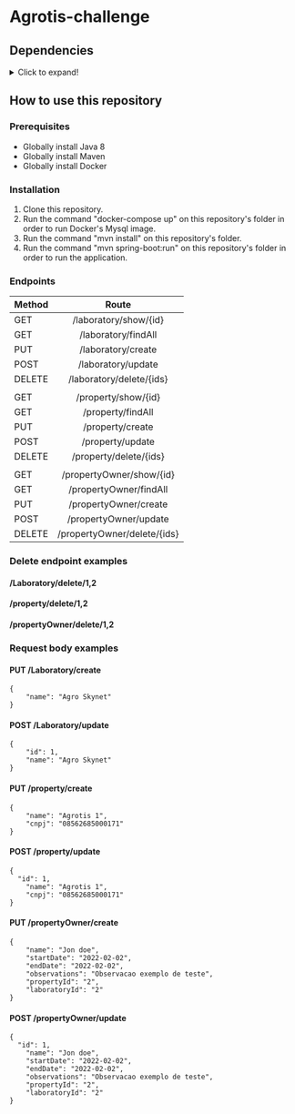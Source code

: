 # Agrotis-challenge

## Dependencies

<details>
<summary>Click to expand!</summary>

| **Dependency**      | **Version** |
|---------------------|:-----------:|
| Spring Boot         |    3.1.1    |
| Spring Data JPA     |    3.1.0    |
| MySQL               |     8.x     |
| Lombok              |   1.18.26   |
| Java Validation API |    3.0.6    |
| Flyway-core         |    9.16.3   |
| Flyway-mysql        |    9.20.1   |


</details>

## How to use this repository

### Prerequisites

* Globally install Java 8
* Globally install Maven
* Globally install Docker

### Installation

1. Clone this repository.
2. Run the command "docker-compose up" on this repository's folder in order to run Docker's Mysql image.
3. Run the command "mvn install" on this repository's folder.
4. Run the command "mvn spring-boot:run" on this repository's folder in order to run the application.

### Endpoints
|  **Method** | **Route** |
|-------------|:---------:|
|    GET      | /laboratory/show/{id} |
|    GET      | /laboratory/findAll |
|    PUT      | /laboratory/create  |
|    POST     | /laboratory/update  |
|    DELETE   | /laboratory/delete/{ids} |
|||
|    GET      | /property/show/{id} |
|    GET      | /property/findAll |
|    PUT      | /property/create  |
|    POST     | /property/update  |
|    DELETE   | /property/delete/{ids} |
|||
|    GET      | /propertyOwner/show/{id} |
|    GET      | /propertyOwner/findAll |
|    PUT      | /propertyOwner/create  |
|    POST     | /propertyOwner/update  |
|    DELETE   | /propertyOwner/delete/{ids} |

### Delete endpoint examples
#### /Laboratory/delete/1,2
#### /property/delete/1,2
#### /propertyOwner/delete/1,2

### Request body examples
#### PUT /Laboratory/create
```
{
	"name": "Agro Skynet"
}
```
#### POST /Laboratory/update
```
{
	"id": 1,
	"name": "Agro Skynet"
}
```
#### PUT /property/create
```
{
	"name": "Agrotis 1",
	"cnpj": "08562685000171"
}
```
#### POST /property/update
```
{
  "id": 1,
	"name": "Agrotis 1",
	"cnpj": "08562685000171"
}
```

#### PUT /propertyOwner/create
```
{
	"name": "Jon doe",
	"startDate": "2022-02-02",
	"endDate": "2022-02-02",
	"observations": "Observacao exemplo de teste",
	"propertyId": "2",
	"laboratoryId": "2"
}
```
#### POST /propertyOwner/update
```
{
  "id": 1,
	"name": "Jon doe",
	"startDate": "2022-02-02",
	"endDate": "2022-02-02",
	"observations": "Observacao exemplo de teste",
	"propertyId": "2",
	"laboratoryId": "2"
}
```
